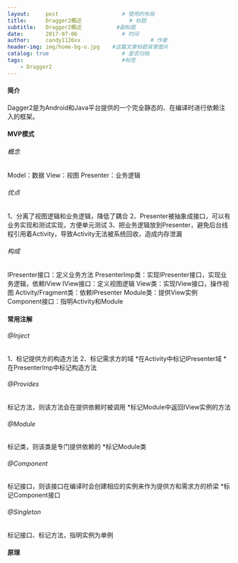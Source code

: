 ```yaml
---
layout:     post                    # 使用的布局
title:      Dragger2概述               # 标题 
subtitle:   Dragger2概述           #副标题
date:       2017-07-06              # 时间
author:     candy1126xx                      # 作者
header-img: img/home-bg-o.jpg    #这篇文章标题背景图片
catalog: true                       # 是否归档
tags:                               #标签
    - Dragger2
---
```


#### 简介
Dagger2是为Android和Java平台提供的一个完全静态的、在编译时进行依赖注入的框架。

#### MVP模式
###### 概念
Model：数据
View：视图
Presenter：业务逻辑

###### 优点
1、分离了视图逻辑和业务逻辑，降低了耦合
2、Presenter被抽象成接口，可以有业务实现和测试实现，方便单元测试
3、把业务逻辑放到Presenter，避免后台线程引用着Activity，导致Activity无法被系统回收，造成内存泄漏

###### 构成
IPresenter接口：定义业务方法
PresenterImp类：实现IPresenter接口，实现业务逻辑，依赖IView
IView接口：定义视图逻辑
View类：实现IView接口，操作视图
Activity/Fragment类：依赖IPresenter
Module类：提供View实例
Component接口：指明Activity和Module

#### 常用注解
###### @Inject
1、标记提供方的构造方法
2、标记需求方的域
*在Activity中标记IPresenter域
*在PresenterImp中标记构造方法

###### @Provides
标记方法，则该方法会在提供依赖时被调用
*标记Module中返回IView实例的方法

###### @Module
标记类，则该类是专门提供依赖的
*标记Module类

###### @Component
标记接口，则该接口在编译时会创建相应的实例来作为提供方和需求方的桥梁
*标记Component接口

###### @Singleton
标记接口、标记方法，指明实例为单例

#### 原理
